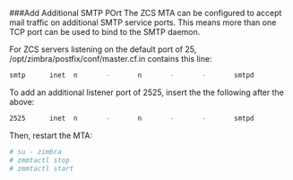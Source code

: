 ###Add Additional SMTP POrt
The ZCS MTA can be configured to accept mail traffic on additional SMTP service
ports. This means more than one TCP port can be used to bind to the SMTP
daemon.

For ZCS servers listening on the default port of 25,
/opt/zimbra/postfix/conf/master.cf.in contains this line:
```bash
smtp      inet  n       -       n       -       -       smtpd
```

To add an additional listener port of 2525, insert the the following after the
above:
```bash
2525      inet  n       -       n       -       -       smtpd
```

Then, restart the MTA:
```bash
# su - zimbra
# zmmtactl stop
# zmmtactl start
```
